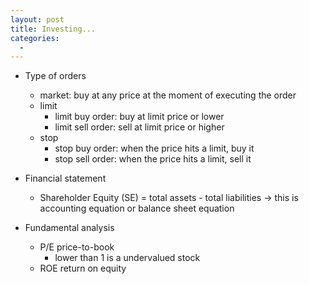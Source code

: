```yaml
---
layout: post
title: Investing...
categories:
  -
---
```


- Type of orders
    - market: buy at any price at the moment of executing the order
    - limit 
        - limit buy order: buy at limit price or lower
        - limit sell order: sell at limit price or higher
    - stop
        - stop buy order: when the price hits a limit, buy it
        - stop sell order: when the price hits a limit, sell it

- Financial statement
    - Shareholder Equity (SE) = total assets - total liabilities -> this is accounting equation or balance sheet equation

- Fundamental analysis
    - P/E price-to-book
        - lower than 1 is a undervalued stock
    - ROE return on equity

